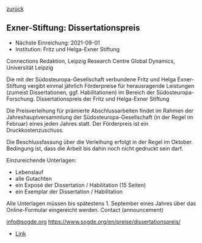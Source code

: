 [zurück](/funding/)

## Exner-Stiftung: Dissertationspreis

* Nächste Einreichung: 2021-09-01
* Institution: Fritz und Helga-Exner Stiftung

Connections Redaktion, Leipzig Research Centre Global Dynamics, Universität Leipzig

Die mit der Südosteuropa-Gesellschaft verbundene Fritz und Helga Exner-Stiftung vergibt einmal jährlich Förderpreise für herausragende Leistungen (zumeist Dissertationen, ggf. Habilitationen) im Bereich der Südosteuropa-Forschung.
Dissertationspreis der Fritz und Helga-Exner Stiftung

Die Preisverleihung für prämierte Abschlussarbeiten findet im Rahmen der Jahreshauptversammlung der Südosteuropa-Gesellschaft (in der Regel im Februar) eines jeden Jahres statt. Der Förderpreis ist ein Druckkostenzuschuss.

Die Beschlussfassung über die Verleihung erfolgt in der Regel im Oktober. Bedingung ist, dass die Arbeit bis dahin noch nicht gedruckt sein darf.

Einzureichende Unterlagen:
- Lebenslauf
- alle Gutachten
- ein Exposé der Dissertation / Habilitation (15 Seiten)
- ein Exemplar der Dissertation / Habilitation

Alle Unterlagen müssen bis spätestens 1. September eines Jahres über das Online-Formular eingereicht werden.
Contact (announcement)

info@sogde.org
https://www.sogde.org/en/preise/dissertationspreis/

* [Link](https://www.connections.clio-online.net/grant/id/stip-98914)
